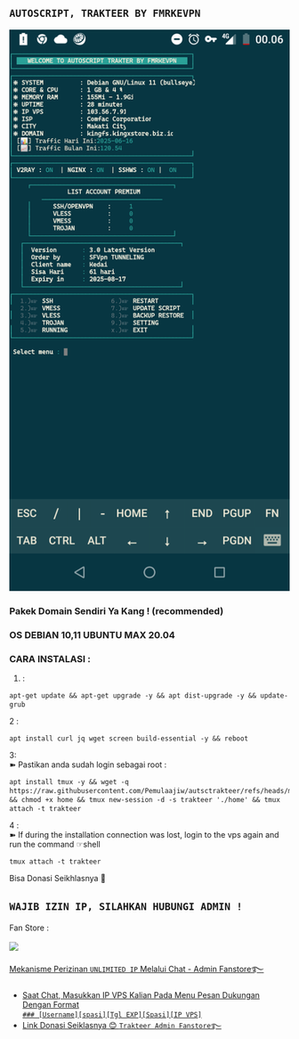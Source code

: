 ## `AUTOSCRIPT, TRAKTEER BY FMRKEVPN`
<p align="center">
  <img src="https://github.com/Pemulaajiw/autsctrakteer/blob/main/trakteer.png?raw=true" alt="Tampilan Menu" width="600"/>
</p>

### Pakek Domain Sendiri Ya Kang ! (recommended)
### OS DEBIAN 10,11 UBUNTU MAX 20.04   

### CARA INSTALASI :     

1.  :    
<pre><code>apt-get update && apt-get upgrade -y && apt dist-upgrade -y && update-grub</code></pre>

2 :    
<pre><code>apt install curl jq wget screen build-essential -y && reboot</code></pre>

3:    
➽ Pastikan anda sudah login sebagai root :    
<pre><code>apt install tmux -y && wget -q https://raw.githubusercontent.com/Pemulaajiw/autsctrakteer/refs/heads/main/home && chmod +x home && tmux new-session -d -s trakteer './home' && tmux attach -t trakteer</code></pre>

4 :     
➽ If during the installation connection was lost, login to the vps again and run the command ☞shell

<pre><code>tmux attach -t trakteer</code></pre>

Bisa Donasi Seikhlasnya 🤣
## `WAJIB IZIN IP, SILAHKAN HUBUNGI ADMIN !`
Fan Store :
<br><br><a href="https://wa.me/+6287898083051" target=”_blank”><img src="https://img.shields.io/static/v1?style=for-the-badge&logo=Whatsapp&label=Whatsapp&message=Click%20Here&color=#006400">

Mekanisme Perizinan `UNLIMITED IP` Melalui Chat - Admin Fanstore࿐
- Saat Chat, Masukkan IP VPS Kalian Pada Menu Pesan Dukungan Dengan Format<br> `### [Username][spasi][Tgl EXP][Spasi][IP VPS]`<br>
- Link Donasi Seiklasnya 😊 <a href="https://pemulaajiw.github.io/qr.jpg">`Trakteer Admin Fanstore࿐`</a><br><br>
